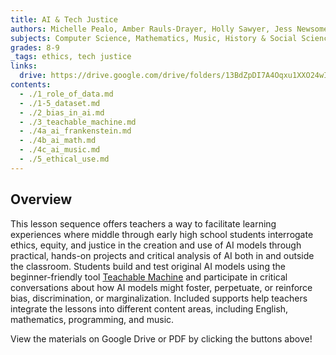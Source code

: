 ```yaml
---
title: AI & Tech Justice
authors: Michelle Pealo, Amber Rauls-Drayer, Holly Sawyer, Jess Newsome, Jon Stapleton
subjects: Computer Science, Mathematics, Music, History & Social Science, English
grades: 8-9
_tags: ethics, tech justice
links:
  drive: https://drive.google.com/drive/folders/13BdZpDI7A4Oqxu1XXO24wIV7Li7LKom2
contents:
  - ./1_role_of_data.md
  - ./1-5_dataset.md
  - ./2_bias_in_ai.md
  - ./3_teachable_machine.md
  - ./4a_ai_frankenstein.md
  - ./4b_ai_math.md
  - ./4c_ai_music.md
  - ./5_ethical_use.md
---
```


## Overview

This lesson sequence offers teachers a way to facilitate learning experiences where middle through early high school students interrogate ethics, equity, and justice in the creation and use of AI models through practical, hands-on projects and critical analysis of AI both in and outside the classroom. Students build and test original AI models using the beginner-friendly tool [Teachable Machine](https://teachablemachine.withgoogle.com/) and participate in critical conversations about how AI models might foster, perpetuate, or reinforce bias, discrimination, or marginalization. Included supports help teachers integrate the lessons into different content areas, including English, mathematics, programming, and music.

View the materials on Google Drive or PDF by clicking the buttons above!
